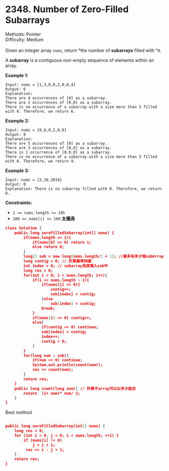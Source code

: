 # 2348. Number of Zero-Filled Subarrays  

  Methods: Pointer </br> Difficulty: Medium </br> </br>Given an integer array `nums`, return *the number of ****subarrays**** filled with *`0`.

A **subarray** is a contiguous non-empty sequence of elements within an array.

**Example 1:**

```plain text
Input: nums = [1,3,0,0,2,0,0,4]
Output: 6
Explanation:
There are 4 occurrences of [0] as a subarray.
There are 2 occurrences of [0,0] as a subarray.
There is no occurrence of a subarray with a size more than 2 filled with 0. Therefore, we return 6.
```

**Example 2:**

```plain text
Input: nums = [0,0,0,2,0,0]
Output: 9
Explanation:
There are 5 occurrences of [0] as a subarray.
There are 3 occurrences of [0,0] as a subarray.
There is 1 occurrence of [0,0,0] as a subarray.
There is no occurrence of a subarray with a size more than 3 filled with 0. Therefore, we return 9.
```

**Example 3:**

```plain text
Input: nums = [2,10,2019]
Output: 0
Explanation: There is no subarray filled with 0. Therefore, we return 0.
```

**Constraints:**

- `1 <= nums.length <= 105`
- `109 <= nums[i] <= 109`
**太攏長**

```json
class Solution {
    public long zeroFilledSubarray(int[] nums) {
        if(nums.length == 1){
            if(nums[0] == 0) return 1;
            else return 0;
        }
        long[] sub = new long[nums.length/2 + 1]; //最多有多少個subArray
        long contig = 0; // 計算最常相連
        int index = 0; // subarray長度填入sub中
        long res = 0; 
        for(int i = 0; i < nums.length; i++){
            if(i == nums.length - 1){
                if(nums[i] == 0){
                    contig++;
                    sub[index] = contig;
                }else
                    sub[index] = contig;
                break;
            }
            if(nums[i] == 0) contig++;
            else{
                if(contig == 0) continue;
                sub[index] = contig;
                index++;
                contig = 0;
            }
        }
        for(long num : sub){
            if(num == 0) continue;
            System.out.println(count(num));
            res += count(num);
        }
        return res;
    }
    public long count(long num){ // 計算子array可以以多少組合
        return  (1+ num)* num/ 2;
    } 
}
```

Best method

```json

public long zeroFilledSubarray(int[] nums) {
    long res = 0;
    for (int i = 0, j = 0; i < nums.length; ++i) {
        if (nums[i] != 0)
            j = i + 1;
         res += i - j + 1;
    }
    return res;
}
```

